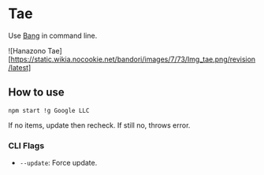 # Tae

Use [Bang](https://duckduckgo.com/bangs) in command line.

![Hanazono Tae][https://static.wikia.nocookie.net/bandori/images/7/73/Img_tae.png/revision/latest]

## How to use

`npm start !g Google LLC`

If no items, update then recheck. If still no, throws error.

### CLI Flags

* `--update`: Force update.
